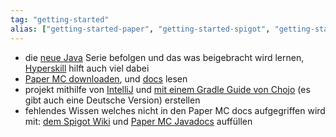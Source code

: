 ```yaml
---
tag: "getting-started"
alias: ["getting-started-paper", "getting-started-spigot", "getting-started-plugins"]
---
```


- die [neue Java](<https://www.youtube.com/playlist?list=PLry1c-adUOIF0qnN6OK19L60CK2RXNAm0>) Serie befolgen und das was beigebracht wird lernen, [Hyperskill](<https://hyperskill.org/tracks/8?category=2>) hilft auch viel dabei
- [Paper MC downloaden](https://papermc.io/downloads), und [docs](<https://docs.papermc.io/paper/dev/getting-started>) lesen
- projekt mithilfe von [IntelliJ](<https://www.jetbrains.com/idea/>) und [mit einem Gradle Guide von Chojo](<https://chojo.dev/blog/2023/08/04/minecraft-development-with-gradle-basic-and-advanced-a-guide/>) (es gibt auch eine Deutsche Version) erstellen
- fehlendes Wissen welches nicht in den Paper MC docs aufgegriffen wird mit: [dem Spigot Wiki](<https://www.spigotmc.org/wiki/spigot/>) und [Paper MC Javadocs](<https://jd.papermc.io/paper/1.20/>) auffüllen